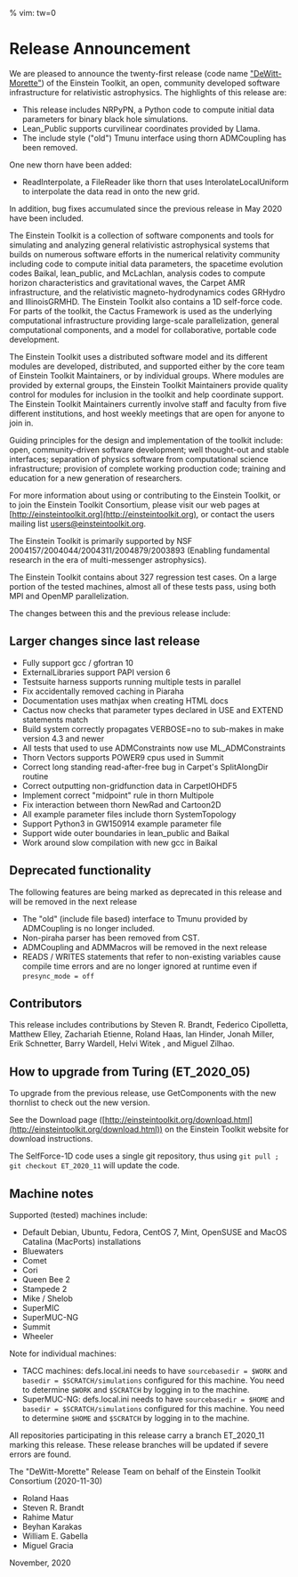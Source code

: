 % vim: tw=0
# Release Announcement

We are pleased to announce the twenty-first release (code name ["DeWitt-Morette"](https://en.wikipedia.org/wiki/C%C3%A9cile_DeWitt-Morette)) of the Einstein Toolkit, an open, community developed software infrastructure for relativistic astrophysics. The highlights of this release are:

* This release includes NRPyPN, a Python code to compute initial data parameters for binary black hole simulations.
* Lean_Public supports curvilinear coordinates provided by Llama.
* The include style ("old") Tmunu interface using thorn ADMCoupling has been removed.

One new thorn have been added:

 * ReadInterpolate, a FileReader like thorn that uses InterolateLocalUniform to interpolate the data read in onto the new grid.

In addition, bug fixes accumulated since the previous release in May 2020 have been included.

The Einstein Toolkit is a collection of software components and tools for simulating and analyzing general relativistic astrophysical systems that builds on numerous software efforts in the numerical relativity community including code to compute initial data parameters, the spacetime evolution codes Baikal, lean_public, and McLachlan, analysis codes to compute horizon characteristics and gravitational waves, the Carpet AMR infrastructure, and the relativistic magneto-hydrodynamics codes GRHydro and IllinoisGRMHD. The Einstein Toolkit also contains a 1D self-force code. For parts of the toolkit, the Cactus Framework is used as the underlying computational infrastructure providing large-scale parallelization, general computational components, and a model for collaborative, portable code development.

The Einstein Toolkit uses a distributed software model and its different modules are developed, distributed, and supported either by the core team of Einstein Toolkit Maintainers, or by individual groups. Where modules are provided by external groups, the Einstein Toolkit Maintainers provide quality control for modules for inclusion in the toolkit and help coordinate support. The Einstein Toolkit Maintainers currently involve staff and faculty from five different institutions, and host weekly meetings that are open for anyone to join in.

Guiding principles for the design and implementation of the toolkit include: open, community-driven software development; well thought-out and stable interfaces; separation of physics software from computational science infrastructure; provision of complete working production code; training and education for a new generation of researchers.

For more information about using or contributing to the Einstein Toolkit, or to join the Einstein Toolkit Consortium, please visit our web pages at [http://einsteintoolkit.org](http://einsteintoolkit.org), or contact the users mailing list [users@einsteintoolkit.org](mailto:users@einsteintoolkit.org).

The Einstein Toolkit is primarily supported by NSF 2004157/2004044/2004311/2004879/2003893 (Enabling fundamental research in the era of multi-messenger astrophysics).

The Einstein Toolkit contains about 327 regression test cases. On a large portion of the tested machines, almost all of these tests pass, using both MPI and OpenMP parallelization.

The changes between this and the previous release include:

## Larger changes since last release

* Fully support gcc / gfortran 10
* ExternalLibraries support PAPI version 6
* Testsuite harness supports running multiple tests in parallel
* Fix accidentally removed caching in Piaraha
* Documentation uses mathjax when creating HTML docs
* Cactus now checks that parameter types declared in USE and EXTEND statements match
* Build system correctly propagates VERBOSE=no to sub-makes in make version 4.3 and newer
* All tests that used to use ADMConstraints now use ML_ADMConstraints
* Thorn Vectors supports POWER9 cpus used in Summit
* Correct long standing read-after-free bug in Carpet's SplitAlongDir routine
* Correct outputting non-gridfunction data in CarpetIOHDF5
* Implement correct "midpoint" rule in thorn Multipole
* Fix interaction between thorn NewRad and Cartoon2D
* All example parameter files include thorn SystemTopology
* Support Python3 in GW150914 example parameter file
* Support wide outer boundaries in lean_public and Baikal
* Work around slow compilation with new gcc in Baikal

## Deprecated functionality

The following features are being marked as deprecated in this release and will be removed in the next release

* The "old" (include file based) interface to Tmunu provided by ADMCoupling is no longer included.
* Non-piraha parser has been removed from CST.
* ADMCoupling and ADMMacros will be removed in the next release
* READS / WRITES statements that refer to non-existing variables cause compile time errors and are no longer ignored at runtime even if `presync_mode = off`

## Contributors

This release includes contributions by Steven R. Brandt, Federico Cipolletta, Matthew Elley, Zachariah Etienne, Roland Haas, Ian Hinder, Jonah Miller, Erik Schnetter, Barry Wardell, Helvi Witek , and Miguel Zilhao.

## How to upgrade from Turing (ET_2020_05)

To upgrade from the previous release, use GetComponents with the new thornlist to check out the new version.

See the Download page ([http://einsteintoolkit.org/download.html](http://einsteintoolkit.org/download.html)) on the Einstein Toolkit website for download instructions.

The SelfForce-1D code uses a single git repository, thus using `git pull ; git checkout ET_2020_11` will update the code.

## Machine notes

Supported (tested) machines include:

* Default Debian, Ubuntu, Fedora, CentOS 7, Mint, OpenSUSE and MacOS Catalina (MacPorts) installations
* Bluewaters
* Comet
* Cori
* Queen Bee 2
* Stampede 2
* Mike / Shelob
* SuperMIC
* SuperMUC-NG
* Summit
* Wheeler

Note for individual machines:

* TACC machines: defs.local.ini needs to have `sourcebasedir = $WORK` and `basedir = $SCRATCH/simulations` configured for this machine. You need to determine `$WORK` and `$SCRATCH` by logging in to the machine.
* SuperMUC-NG: defs.local.ini needs to have `sourcebasedir = $HOME` and `basedir = $SCRATCH/simulations` configured for this machine. You need to determine `$HOME` and `$SCRATCH` by logging in to the machine.

All repositories participating in this release carry a branch ET_2020_11 marking this release. These release branches will be updated if severe errors are found.

The "DeWitt-Morette" Release Team on behalf of the Einstein Toolkit Consortium (2020-11-30)

* Roland Haas
* Steven R. Brandt
* Rahime Matur
* Beyhan Karakas
* William E. Gabella
* Miguel Gracia

November, 2020
